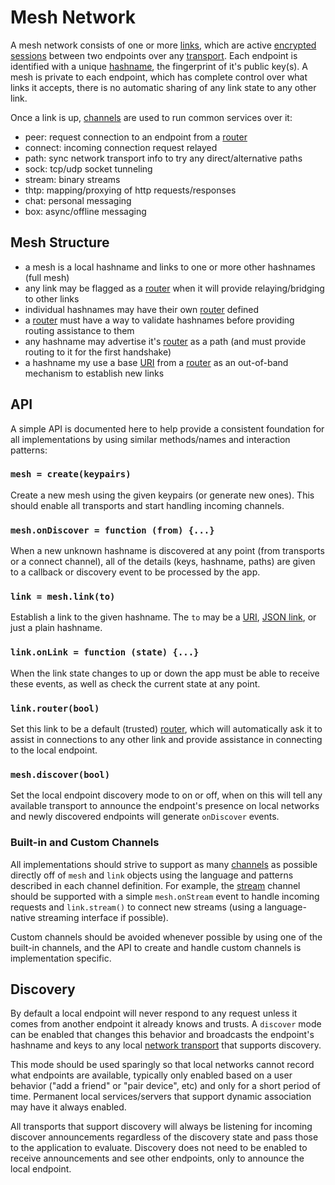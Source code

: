 Mesh Network
============

A mesh network consists of one or more [links](link.md), which are active [encrypted sessions](e3x/) between two endpoints over any [transport](transports/).  Each endpoint is identified with a unique [hashname](hashname.md), the fingerprint of it's public key(s).  A mesh is private to each endpoint, which has complete control over what links it accepts, there is no automatic sharing of any link state to any other link.

Once a link is up, [channels](channels/) are used to run common services over it:

  * peer: request connection to an endpoint from a [router](routing.md)
  * connect: incoming connection request relayed
  * path: sync network transport info to try any direct/alternative paths
  * sock: tcp/udp socket tunneling 
  * stream: binary streams
  * thtp: mapping/proxying of http requests/responses
  * chat: personal messaging
  * box: async/offline messaging

## Mesh Structure

* a mesh is a local hashname and links to one or more other hashnames (full mesh)
* any link may be flagged as a [router](routing.md) when it will provide relaying/bridging to other links
* individual hashnames may have their own [router](routing.md) defined
* a [router](routing.md) must have a way to validate hashnames before providing routing assistance to them
* any hashname may advertise it's [router](routing.md) as a path (and must provide routing to it for the first handshake)
* a hashname my use a base [URI](uri.md) from a [router](routing.md) as an out-of-band mechanism to establish new links

## API

A simple API is documented here to help provide a consistent foundation for all implementations by using similar methods/names and interaction patterns:


### `mesh = create(keypairs)`

Create a new mesh using the given keypairs (or generate new ones).  This should enable all transports and start handling incoming channels.

### `mesh.onDiscover = function (from) {...}`

When a new unknown hashname is discovered at any point (from transports or a connect channel), all of the details (keys, hashname, paths) are given to a callback or discovery event to be processed by the app.

### `link = mesh.link(to)`

Establish a link to the given hashname.  The `to` may be a [URI](uri.md), [JSON link](link.md#json), or just a plain hashname.

### `link.onLink = function (state) {...}`

When the link state changes to up or down the app must be able to receive these events, as well as check the current state at any point.

### `link.router(bool)`

Set this link to be a default (trusted) [router](routing.md), which will automatically ask it to assist in connections to any other link and provide assistance in connecting to the local endpoint.

### `mesh.discover(bool)`

Set the local endpoint discovery mode to on or off, when on this will tell any available transport to announce the endpoint's presence on local networks and newly discovered endpoints will generate `onDiscover` events.

### Built-in and Custom Channels

All implementations should strive to support as many [channels](channels/) as possible directly off of `mesh` and `link` objects using the language and patterns described in each channel definition.  For example, the [stream](channels/stream.md) channel should be supported with a simple `mesh.onStream` event to handle incoming requests and `link.stream()` to connect new streams (using a language-native streaming interface if possible).

Custom channels should be avoided whenever possible by using one of the built-in channels, and the API to create and handle custom channels is implementation specific.

## Discovery

By default a local endpoint will never respond to any request unless it comes from another endpoint it already knows and trusts.  A `discover` mode can be enabled that changes this behavior and broadcasts the endpoint's hashname and keys to any local [network transport](transports/) that supports discovery.

This mode should be used sparingly so that local networks cannot record what endpoints are available, typically only enabled based on a user behavior ("add a friend" or "pair device", etc) and only for a short period of time.  Permanent local services/servers that support dynamic association may have it always enabled.

All transports that support discovery will always be listening for incoming discover announcements regardless of the discovery state and pass those to the application to evaluate.  Discovery does not need to be enabled to receive announcements and see other endpoints, only to announce the local endpoint.

